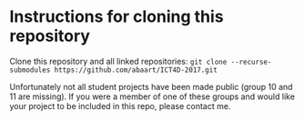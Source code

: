 # Instructions for cloning this repository
Clone this repository and all linked repositories:
`git clone --recurse-submodules https://github.com/abaart/ICT4D-2017.git`

Unfortunately not all student projects have been made public (group 10 and 11 are missing). If you were a member of one of these groups and would like your project to be included in this repo, please contact me.

